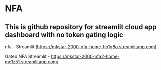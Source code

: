 # NFA

## This is github repository for streamlit cloud app dashboard with no token gating logic
nfa - Streamlit (https://mkstar-2000-nfa-home-ho1g8o.streamlitapp.com)

Gated NFA Streamlit - https://mkstar-2000-nfa2-home-mc1z51.streamlitapp.com/
